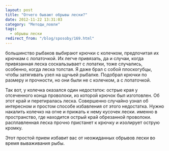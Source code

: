 ```yaml
---
layout: post
title: "Отчего бывают обрывы лески?"
date: 2012-11-22 13:31:03
category: "Методы_ловли"
tags:
  - обрывы лески
redirect_from: "/blog/sposoby/169.html"
---
```

большинство рыбаков выбирают крючки с колечком, предпочитая их крючкам с
лопаточкой. Их легче привязать, да и случаи, когда привязанная леска
соскальзывает с лопатки, тоже случались, особенно, когда леска толстая.
Я даже брал с собой плоскогубцы, чтобы затягивать узел на щучьей
рыбалке. Подобрал крючки по размеру и прочности, но они были не с
колечком, а с лопаточкой.

Так вот, у колечка оказался один недостаток: острые края у отсеченного
конца проволоки, из которой крючок был изготовлен. Об этот край и
перетиралась леска. Совершенно случайно узнал об интересном и простом
способе избавления от этого недостатка. Нужно накалить колечко на огне и
прижать к нему кусочек лески. именно в пространство, где находится
острый край обрезанной проволоки. расплавленная леска прочно пристанет к
крючку и изолирует острую кромку.

Этот простой прием избавит вас от неожиданных обрывов лески во время
вываживания рыбы.
